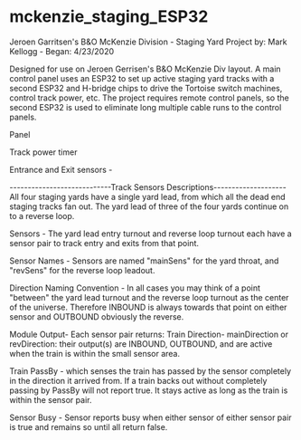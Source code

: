 # mckenzie_staging_ESP32
Jeroen Garritsen's B&O McKenzie Division - Staging Yard Project
by: Mark Kellogg - Began: 4/23/2020


 Designed for use on Jeroen Gerrisen's B&O McKenzie Div layout. A main control panel uses an ESP32 to set up active staging yard tracks with a second ESP32 and H-bridge chips to drive the Tortoise switch machines, control track power, etc. The project requires remote control panels, so the second ESP32 is used to eliminate long multiple cable runs to the control panels.
 

 Panel

 Track power timer

 Entrance and Exit sensors - 

----------------------------Track Sensors Descriptions--------------------
 All four staging yards have a single yard lead, from which all the dead end staging tracks fan out.  The yard lead of three of the four yards continue on to a reverse loop.

   Sensors - The yard lead entry turnout and reverse loop turnout each have a sensor pair to track entry and exits from that point.

   Sensor Names - Sensors are named "mainSens" for the yard throat, and "revSens" for the reverse loop leadout.

   Direction Naming Convention - In all cases you may think of a point "between" the yard lead turnout and the reverse loop turnout as      the center of the universe.  Therefore INBOUND is always towards that point on either sensor and OUTBOUND obviously the reverse.   


 Module Output- Each sensor pair returns: 
   Train Direction- mainDirection or revDirection: their output(s) are INBOUND, OUTBOUND, and are active when the train is within the       small sensor area.
   
   Train PassBy - which senses the train has passed by the sensor completely in the direction it arrived from.  If a train backs out        without completely passing by PassBy will not report true. It stays active as long as the train is within the sensor pair.

   Sensor Busy - Sensor reports busy when either sensor of either sensor pair is true and remains so until all return false.
